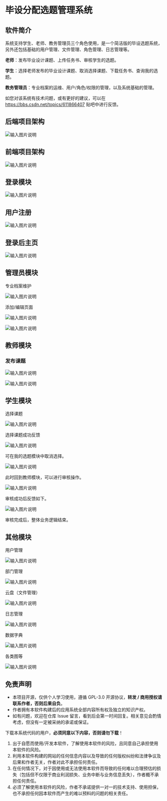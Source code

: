 # 毕设分配选题管理系统

## 软件简介

系统支持学生、老师、教务管理员三个角色使用，是一个简洁版的毕设选题系统，另外还包括基础的用户管理、文件管理、角色管理、日志管理等。

**老师**：发布毕业设计课题、上传任务书、审核学生的选题。

**学生**：选择老师发布的毕业设计课题、取消选择课题、下载任务书、查询我的选题。

**教务管理员**：专业档案的运维、用户/角色/权限的管理，以及系统基础的管理。

如您对该系统有技术问题，或有更好的建议，可以在 <https://bbs.csdn.net/topics/611866407> 贴吧中进行反馈。

## 后端项目架构

![输入图片说明](image/1.png)

## 前端项目架构

![输入图片说明](image/2.png)

## 登录模块

![输入图片说明](image/3.png)

## 用户注册

![输入图片说明](image/4.png)

## 登录后主页

![输入图片说明](image/5.png)

## 管理员模块

专业档案维护

![输入图片说明](image/6.png)

添加/编辑页面

![输入图片说明](image/7.png)

![输入图片说明](image/8.png)

## 教师模块

### 发布课题

![输入图片说明](image/9.png)

![输入图片说明](image/10.png)

## 学生模块

选择课题

![输入图片说明](image/11.png)

选择课题成功反馈

![输入图片说明](image/12.png)

 可在我的选题模块中取消选择。

![输入图片说明](image/13.png)

此时回到教师模块，可以进行审核操作。

![输入图片说明](image/14.png)

审核成功后反馈如下。

![输入图片说明](image/15.png)

 审核完成后，整体业务逻辑结束。

## 其他模块

用户管理

![输入图片说明](image/16.png)

部门管理

![输入图片说明](image/17.png)

云盘（文件管理）

![输入图片说明](image/18.png)

日志管理

![输入图片说明](image/19.png)

数据字典

![输入图片说明](image/20.png)

各类图等

![输入图片说明](image/21.png)

## 免责声明

- 本项目开源，仅供个人学习使用，遵循 GPL-3.0 开源协议，**转发 / 商用授权请联系作者，否则后果自负**。
- 作者拥有本软件构建后的应用系统全部内容所有权及独立的知识产权。
- 如有问题，欢迎在仓库 Issue 留言，看到后会第一时间回复。相关意见会酌情考虑，但没有一定被采纳的承诺或保证。

下载本系统代码的用户，**必须同意以下内容，否则请勿下载**！

1. 出于自愿而使用/开发本软件，了解使用本软件的风险，且同意自己承担使用本软件的风险。
2. 利用本软件构建的网站的任何信息内容以及导致的任何版权纠纷和法律争议及后果和作者无关，作者对此不承担任何责任。
3. 在任何情况下，对于因使用或无法使用本软件而导致的任何难以合理预估的损失（包括但不仅限于商业利润损失、业务中断与业务信息丢失），作者概不承担任何责任。
4. 必须了解使用本软件的风险，作者不承诺提供一对一的技术支持、使用担保，也不承担任何因本软件而产生的难以预料的问题的相关责任。
